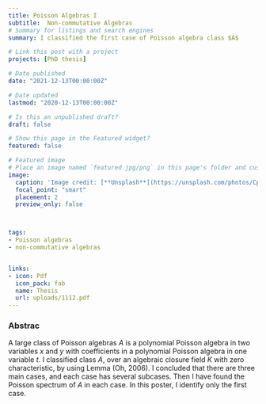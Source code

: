 ```yaml
---
title: Poisson Algebras I
subtitle:  Non-commutative Algebras
# Summary for listings and search engines
summary: I classified the first case of Poisson algebra class $A$

# Link this post with a project
projects: [PhD thesis]

# Date published
date: "2021-12-13T00:00:00Z"

# Date updated
lastmod: "2020-12-13T00:00:00Z"

# Is this an unpublished draft?
draft: false

# Show this page in the Featured widget?
featured: false

# Featured image
# Place an image named `featured.jpg/png` in this page's folder and customize its options here.
image:
  caption: 'Image credit: [**Unsplash**](https://unsplash.com/photos/CpkOjOcXdUY)'
  focal_point: "smart"
  placement: 2
  preview_only: false



tags:
- Poisson algebras
- non-commutative algebras


links:
- icon: Pdf
  icon_pack: fab
  name: Thesis
  url: uploads/1112.pdf
---
```


### Abstrac

A large class of Poisson algebras $A$ is a polynomial Poisson algebra in two variables $x$ and $y$ with coefficients 
in a polynomial Poisson algebra in one variable $t$. I classified class $A$, over an algebraic closure field $K$ with zero
characteristic, by using Lemma (Oh, 2006). I concluded that there are three main cases, and each case has several subcases.
  Then I have found the Poisson spectrum of $A$ in each case. In this poster, I identify only the first case.




